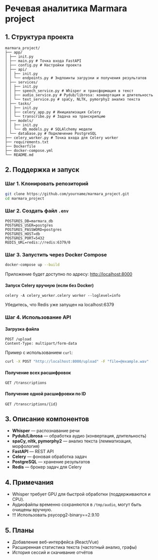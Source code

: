 # Речевая аналитика Marmara project

## 1. Структура проекта

```
marmara_project/
├── app/
│ ├── init.py
│ ├── main.py # Точка входа FastAPI
│ ├── config.py # Настройки проекта
│ ├── api/
│ │ ├── init.py
│ │ └── endpoints.py # Эндпоинты загрузки и получения результатов
│ ├── services/
│ │ ├── init.py
│ │ ├── speech_service.py # Whisper и трансформация в текст
│ │ ├── audio_service.py # Pydub/librosa: конвертация и длительность
│ │ └── text_service.py # spaCy, NLTK, pymorphy2 анализ текста
│ ├── tasks/
│ │ ├── init.py
│ │ ├── celery_app.py # Инициализация Celery
│ │ └── transcribe.py # Задача на транскрипцию
│ ├── models/
│ │ ├── init.py
│ │ └── db_models.py # SQLAlchemy модели
│ └── database.py # Подключение PostgreSQL
├── celery_worker.py # Точка входа для Celery worker
├── requirements.txt
├── Dockerfile
├── docker-compose.yml
└── README.md
```

## 2. Поддержка и запуск

### Шаг 1. Клонировать репозиторий

```bash
git clone https://github.com/yourname/marmara_project.git
cd marmara_project
```

### Шаг 2. Создать файл `.env`

```env
POSTGRES_DB=marmara_db
POSTGRES_USER=postgres
POSTGRES_PASSWORD=postgres
POSTGRES_HOST=db
POSTGRES_PORT=5432
REDIS_URL=redis://redis:6379/0
```

### Шаг 3. Запустить через Docker Compose

```bash
docker-compose up --build
```

Приложение будет доступно по адресу: [http://localhost:8000](http://localhost:8000)

#### Запуск Celery вручную (если без Docker)
```
celery -A celery_worker.celery worker --loglevel=info
```
Убедитесь, что Redis уже запущен на localhost:6379

### Шаг 4. Использование API

#### Загрузка файла

```http
POST /upload
Content-Type: multipart/form-data
```

Пример с использованием `curl`:

```bash
curl -X POST "http://localhost:8000/upload" -F "file=@example.wav"
```

#### Получение всех расшифровок

```http
GET /transcriptions
```

#### Получение одной расшифровки по ID

```http
GET /transcriptions/{id}
```

## 3. Описание компонентов

* **Whisper** — распознавание речи
* **Pydub/Librosa** — обработка аудио (конвертация, длительность)
* **spaCy, nltk, pymorphy2** — анализ текста (лемматизация, морфология)
* **FastAPI** — REST API
* **Celery** — фоновая обработка задач
* **PostgreSQL** — хранение результатов
* **Redis** — брокер задач для Celery

## 4. Примечания

* Whisper требует GPU для быстрой обработки (поддерживаются и CPU).
* Аудиофайлы временно сохраняются в `/tmp/audio`, могут быть очищены вручную.
* !!! Использовать psycopg2-binary==2.9.10
## 5. Планы

* Добавление веб-интерфейса (React/Vue)
* Расширенная статистика текста (частотный анализ, графы)
* История сессий и скачивание отчётов